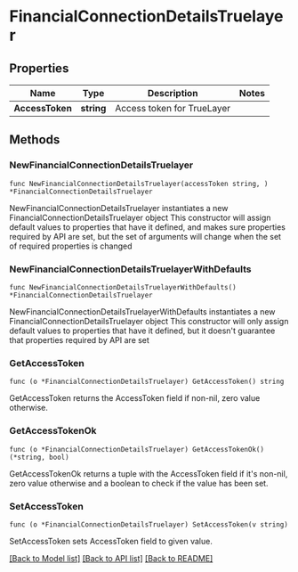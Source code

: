 # FinancialConnectionDetailsTruelayer

## Properties

Name | Type | Description | Notes
------------ | ------------- | ------------- | -------------
**AccessToken** | **string** | Access token for TrueLayer | 

## Methods

### NewFinancialConnectionDetailsTruelayer

`func NewFinancialConnectionDetailsTruelayer(accessToken string, ) *FinancialConnectionDetailsTruelayer`

NewFinancialConnectionDetailsTruelayer instantiates a new FinancialConnectionDetailsTruelayer object
This constructor will assign default values to properties that have it defined,
and makes sure properties required by API are set, but the set of arguments
will change when the set of required properties is changed

### NewFinancialConnectionDetailsTruelayerWithDefaults

`func NewFinancialConnectionDetailsTruelayerWithDefaults() *FinancialConnectionDetailsTruelayer`

NewFinancialConnectionDetailsTruelayerWithDefaults instantiates a new FinancialConnectionDetailsTruelayer object
This constructor will only assign default values to properties that have it defined,
but it doesn't guarantee that properties required by API are set

### GetAccessToken

`func (o *FinancialConnectionDetailsTruelayer) GetAccessToken() string`

GetAccessToken returns the AccessToken field if non-nil, zero value otherwise.

### GetAccessTokenOk

`func (o *FinancialConnectionDetailsTruelayer) GetAccessTokenOk() (*string, bool)`

GetAccessTokenOk returns a tuple with the AccessToken field if it's non-nil, zero value otherwise
and a boolean to check if the value has been set.

### SetAccessToken

`func (o *FinancialConnectionDetailsTruelayer) SetAccessToken(v string)`

SetAccessToken sets AccessToken field to given value.



[[Back to Model list]](../README.md#documentation-for-models) [[Back to API list]](../README.md#documentation-for-api-endpoints) [[Back to README]](../README.md)


